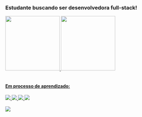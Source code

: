 <h3>Estudante buscando ser desenvolvedora full-stack!</h3>
<div>
  <a href="https://github.com/larissamacb">
  <img height="170em" src="https://github-readme-stats.vercel.app/api?username=larissamacb&show_icons=true&theme=radical&include_all_commits=true&count_private=true">
  <img height="170em" src="https://github-readme-stats.vercel.app/api/top-langs/?username=larissamacb&layout=compact&langs_count=16&theme=radical">
</div>
<br>
<h4>Em processo de aprendizado:</h4>
<div>
  <img src="https://img.shields.io/badge/HTML-239120?style=for-the-badge&logo=html5&logoColor=white">
  <img src="https://img.shields.io/badge/CSS-239120?&style=for-the-badge&logo=css3&logoColor=white">
  <img src="https://img.shields.io/badge/JavaScript-F7DF1E?style=for-the-badge&logo=javascript&logoColor=black">
  <img src="https://img.shields.io/badge/Python-14354C?style=for-the-badge&logo=python&logoColor=white">
</div>
<br>
<div>
  <a href="https://www.linkedin.com/in/larissa-maciel-0313122a0/" target="blank"><img src=https://img.shields.io/badge/LinkedIn-0077B5?style=for-the-badge&logo=linkedin&logoColor=white target="blank"></a>
</div>
